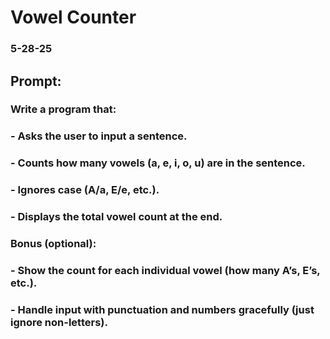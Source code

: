 # Vowel Counter
### 5-28-25

## Prompt:
### Write a program that:

### - Asks the user to input a sentence.

### - Counts how many vowels (a, e, i, o, u) are in the sentence.

### - Ignores case (A/a, E/e, etc.).

### - Displays the total vowel count at the end.

### Bonus (optional):

### - Show the count for each individual vowel (how many A’s, E’s, etc.).

### - Handle input with punctuation and numbers gracefully (just ignore non-letters).